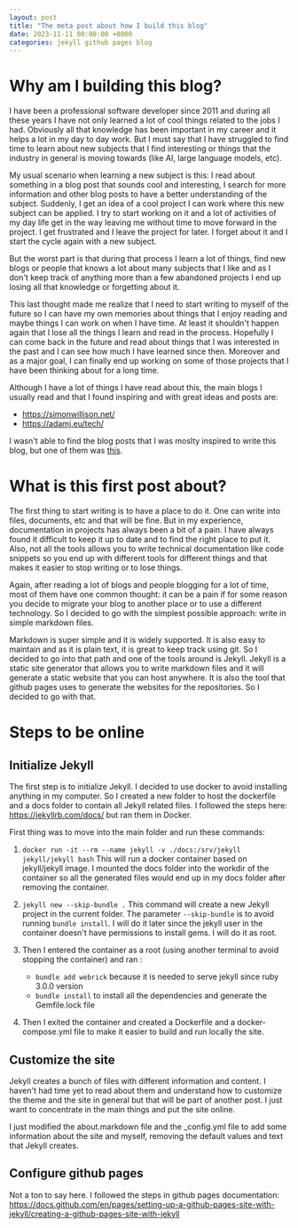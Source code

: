 ```yaml
---
layout: post
title: "The meta post about how I build this blog"
date: 2023-11-11 00:00:00 +0000
categories: jekyll github pages blog
---
```


# Why am I building this blog?

I have been a professional software developer since 2011 and during all these years I have not only learned a lot of cool things related to the jobs I had. Obviously all that knowledge has been important in my career and it helps a lot in my day to day work. But I must say that I have struggled to find time to learn about new subjects that I find interesting or things that the industry in general is moving towards (like AI, large language models, etc).

My usual scenario when learning a new subject is this: I read about something in a blog post that sounds cool and interesting, I search for more information and other blog posts to have a better understanding of the subject. Suddenly, I get an idea of a cool project I can work where this new subject can be applied. I try to start working on it and a lot of activities of my day life get in the way leaving me without time to move forward in the project. I get frustrated and I leave the project for later. I forget about it and I start the cycle again with a new subject.

But the worst part is that during that process I learn a lot of things, find new blogs or people that knows a lot about many subjects that I like and as I don't keep track of anything more than a few abandoned projects I end up losing all that knowledge or forgetting about it.

This last thought made me realize that I need to start writing to myself of the future so I can have my own memories about things that I enjoy reading and maybe things I can work on when I have time. At least it shouldn't happen again that I lose all the things I learn and read in the process. Hopefully I can come back in the future and read about things that I was interested in the past and I can see how much I have learned since then. Moreover and as a major goal, I can finally end up working on some of those projects that I have been thinking about for a long time.

Although I have a lot of things I have read about this, the main blogs I usually read and that I found inspiring and with great ideas and posts are:

- https://simonwillison.net/
- https://adamj.eu/tech/

I wasn't able to find the blog posts that I was moslty inspired to write this blog, but one of them was [this](https://simonwillison.net/2022/Nov/6/what-to-blog-about/).

# What is this first post about?

The first thing to start writing is to have a place to do it. One can write into files, documents, etc and that will be fine. But in my experience, documentation in projects has always been a bit of a pain. I have always found it difficult to keep it up to date and to find the right place to put it. Also, not all the tools allows you to write technical documentation like code snippets so you end up with different tools for different things and that makes it easier to stop writing or to lose things.

Again, after reading a lot of blogs and people blogging for a lot of time, most of them have one common thought: it can be a pain if for some reason you decide to migrate your blog to another place or to use a different technology. So I decided to go with the simplest possible approach: write in simple markdown files.

Markdown is super simple and it is widely supported. It is also easy to maintain and as it is plain text, it is great to keep track using git. So I decided to go into that path and one of the tools around is Jekyll. Jekyll is a static site generator that allows you to write markdown files and it will generate a static website that you can host anywhere. It is also the tool that github pages uses to generate the websites for the repositories. So I decided to go with that.

# Steps to be online

## Initialize Jekyll

The first step is to initialize Jekyll. I decided to use docker to avoid installing anything in my computer. So I created a new folder to host the dockerfile and a docs folder to contain all Jekyll related files. I followed the steps here: https://jekyllrb.com/docs/ but ran them in Docker.

First thing was to move into the main folder and run these commands:

1. `docker run -it --rm --name jekyll -v ./docs:/srv/jekyll jekyll/jekyll bash`
   This will run a docker container based on jekyll/jekyll image. I mounted the docs folder into the workdir of the container so all the generated files would end up in my docs folder after removing the container.

2. `jekyll new --skip-bundle .`
   This command will create a new Jekyll project in the current folder. The parameter `--skip-bundle` is to avoid running `bundle install`. I will do it later since the jekyll user in the container doesn't have permissions to install gems. I will do it as root.

3. Then I entered the container as a root (using another terminal to avoid stopping the container) and ran :

   - `bundle add webrick` because it is needed to serve jekyll since ruby 3.0.0 version
   - `bundle install` to install all the dependencies and generate the Gemfile.lock file

4. Then I exited the container and created a Dockerfile and a docker-compose.yml file to make it easier to build and run locally the site.

## Customize the site

Jekyll creates a bunch of files with different information and content. I haven't had time yet to read about them and understand how to customize the theme and the site in general but that will be part of another post. I just want to concentrate in the main things and put the site online.

I just modified the about.markdown file and the \_config.yml file to add some information about the site and myself, removing the default values and text that Jekyll creates.

## Configure github pages

Not a ton to say here. I followed the steps in github pages documentation: https://docs.github.com/en/pages/setting-up-a-github-pages-site-with-jekyll/creating-a-github-pages-site-with-jekyll
